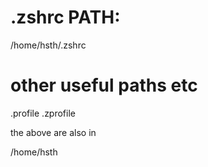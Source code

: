 # .zshrc PATH:
  /home/hsth/.zshrc

# other useful paths etc
  .profile
  .zprofile

  the above are also in 

  /home/hsth